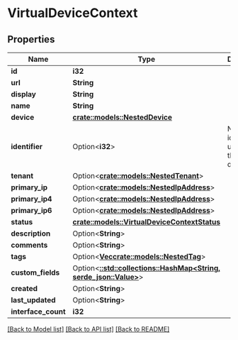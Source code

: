 # VirtualDeviceContext

## Properties

Name | Type | Description | Notes
------------ | ------------- | ------------- | -------------
**id** | **i32** |  | [readonly]
**url** | **String** |  | [readonly]
**display** | **String** |  | [readonly]
**name** | **String** |  | 
**device** | [**crate::models::NestedDevice**](NestedDevice.md) |  | 
**identifier** | Option<**i32**> | Numeric identifier unique to the parent device | [optional]
**tenant** | Option<[**crate::models::NestedTenant**](NestedTenant.md)> |  | [optional]
**primary_ip** | Option<[**crate::models::NestedIpAddress**](NestedIPAddress.md)> |  | [readonly]
**primary_ip4** | Option<[**crate::models::NestedIpAddress**](NestedIPAddress.md)> |  | [optional]
**primary_ip6** | Option<[**crate::models::NestedIpAddress**](NestedIPAddress.md)> |  | [optional]
**status** | [**crate::models::VirtualDeviceContextStatus**](VirtualDeviceContext_status.md) |  | 
**description** | Option<**String**> |  | [optional]
**comments** | Option<**String**> |  | [optional]
**tags** | Option<[**Vec<crate::models::NestedTag>**](NestedTag.md)> |  | [optional]
**custom_fields** | Option<[**::std::collections::HashMap<String, serde_json::Value>**](serde_json::Value.md)> |  | [optional]
**created** | Option<**String**> |  | [readonly]
**last_updated** | Option<**String**> |  | [readonly]
**interface_count** | **i32** |  | [readonly]

[[Back to Model list]](../README.md#documentation-for-models) [[Back to API list]](../README.md#documentation-for-api-endpoints) [[Back to README]](../README.md)


